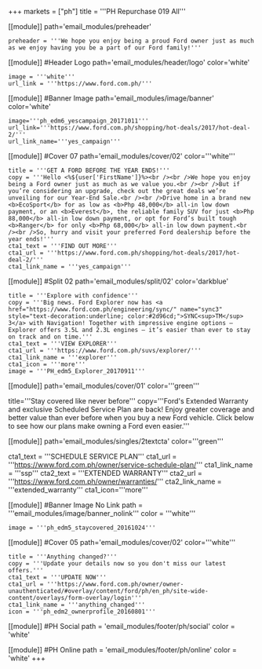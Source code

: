 +++
markets = ["ph"]
title = '''PH Repurchase 019 All'''

[[module]]
path='email_modules/preheader'

	preheader = '''We hope you enjoy being a proud Ford owner just as much as we enjoy having you be a part of our Ford family!'''

[[module]] #Header Logo
path='email_modules/header/logo'
color='white'

	image = '''white'''
	url_link = '''https://www.ford.com.ph/'''
    
[[module]] #Banner Image
path='email_modules/image/banner'
color='white'

	image='''ph_edm6_yescampaign_20171011'''
	url_link='''https://www.ford.com.ph/shopping/hot-deals/2017/hot-deal-2/'''
	url_link_name='''yes_campaign'''

[[module]] #Cover 07
path='email_modules/cover/02'
color='''white''' 

	title = '''GET A FORD BEFORE THE YEAR ENDS!'''
	copy = '''Hello <%${user['FirstName']}%><br /><br />We hope you enjoy being a Ford owner just as much as we value you.<br /><br />But if you’re considering an upgrade, check out the great deals we’re unveiling for our Year-End Sale.<br /><br />Drive home in a brand new <b>EcoSport</b> for as low as <b>Php 48,000</b> all-in low down payment, or an <b>Everest</b>, the reliable family SUV for just <b>Php 88,000</b> all-in low down payment, or opt for Ford’s built tough <b>Ranger</b> for only <b>Php 68,000</b> all-in low down payment.<br /><br />So, hurry and visit your preferred Ford dealership before the year ends!'''
	cta1_text = '''FIND OUT MORE'''
	cta1_url = '''https://www.ford.com.ph/shopping/hot-deals/2017/hot-deal-2/'''
	cta1_link_name = '''yes_campaign'''

[[module]] #Split 02
path='email_modules/split/02'
color='darkblue'

	title = '''Explore with confidence'''
	copy = '''Big news. Ford Explorer now has <a href="https://www.ford.com.ph/engineering/sync/" name="sync3" style="text-decoration:underline; color:#2d96cd;">SYNC<sup>TM</sup> 3</a> with Navigation! Together with impressive engine options – Explorer offers 3.5L and 2.3L engines – it’s easier than ever to stay on track and on time.'''
	cta1_text = '''VIEW EXPLORER'''
	cta1_url = '''https://www.ford.com.ph/suvs/explorer/'''
	cta1_link_name = '''explorer'''
	cta1_icon = '''more'''
	image = '''PH_edm5_Explorer_20170911'''

[[module]]
path='email_modules/cover/01'
color='''green'''

title='''Stay covered like never before'''
copy='''Ford's Extended Warranty and exclusive Scheduled Service Plan are back! Enjoy greater coverage and better value than ever before when you buy a new Ford vehicle. Click below to see how our plans make owning a Ford even easier.'''

[[module]]
path='email_modules/singles/2textcta'
color='''green'''

cta1_text = '''SCHEDULE SERVICE PLAN'''
cta1_url = '''https://www.ford.com.ph/owner/service-schedule-plan/'''
cta1_link_name = '''ssp'''
cta2_text = '''EXTENDED WARRANTY'''
cta2_url = '''https://www.ford.com.ph/owner/warranties/'''
cta2_link_name = '''extended_warranty'''
cta1_icon='''more'''

[[module]] #Banner Image No Link
path = '''email_modules/image/banner_nolink'''
color = '''white'''

	image = '''ph_edm5_staycovered_20161024'''

[[module]] #Cover 05
path='email_modules/cover/02'
color='''white'''

	title = '''Anything changed?'''
	copy = '''Update your details now so you don't miss our latest offers.'''
	cta1_text = '''UPDATE NOW'''
	cta1_url = '''https://www.ford.com.ph/owner/owner-unauthenticated/#overlay/content/ford/ph/en_ph/site-wide-content/overlays/form-overlay/login'''
	cta1_link_name = '''anything_changed'''
	icon = '''ph_edm2_ownerprofile_20160801'''

[[module]] #PH Social
path = 'email_modules/footer/ph/social'
color = 'white'

[[module]] #PH Online
path = 'email_modules/footer/ph/online'
color = 'white'
+++
